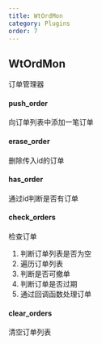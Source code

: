 ```yaml
---
title: WtOrdMon
category: Plugins
order: 7
---
```


## WtOrdMon
订单管理器

#### push_order
向订单列表中添加一笔订单

#### erase_order
删除传入id的订单

#### has_order
通过id判断是否有订单

#### check_orders
检查订单
1. 判断订单列表是否为空
2. 遍历订单列表
3. 判断是否可撤单
4. 判断订单是否过期
5. 通过回调函数处理订单

#### clear_orders
清空订单列表

